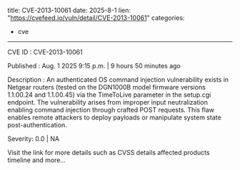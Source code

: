 
title: CVE-2013-10061
date: 2025-8-1
lien: "https://cvefeed.io/vuln/detail/CVE-2013-10061"
categories:
  - cve
---

CVE ID : CVE-2013-10061

Published :  Aug. 1
2025
9:15 p.m. | 9 hours
50 minutes ago

Description : An authenticated OS command injection vulnerability exists in Netgear routers (tested on the DGN1000B model firmware versions 1.1.00.24 and 1.1.00.45) via the TimeToLive parameter in the setup.cgi endpoint. The vulnerability arises from improper input neutralization
enabling command injection through crafted POST requests. This flaw enables remote attackers to deploy payloads or manipulate system state post-authentication.

Severity: 0.0 | NA

Visit the link for more details
such as CVSS details
affected products
timeline
and more...
